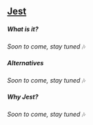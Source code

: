 ## [Jest](https://facebook.github.io/jest/)
##### What is it?
_Soon to come, stay tuned_ 🎶

##### Alternatives
_Soon to come, stay tuned_ 🎶

##### Why Jest?
_Soon to come, stay tuned_ 🎶
